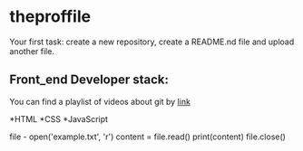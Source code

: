 # theproffile
Your first task: create a new repository, create a README.nd file and upload another file.

## Front_end Developer stack:

You can find a playlist of videos about git by [link](https://www.youtube.com/watch?v=fSBu9zquZWA&t=1s)

*HTML
﻿﻿*CSS
﻿﻿*JavaScript

file - open('example.txt', 'r')
content = file.read()
print(content)
file.close()
